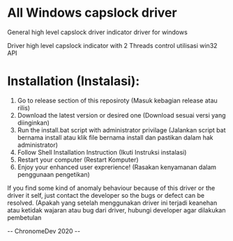 # All Windows capslock driver
General high level capslock driver indicator driver for windows

Driver high level capslock indicator with 2 Threads control
utilisasi win32 API


# Installation (Instalasi):
1. Go to release section of this reposiroty (Masuk kebagian release atau rilis)
2. Download the latest version or desired one (Download sesuai versi yang diinginkan)
3. Run the install.bat script with administrator privilage (Jalankan script bat bernama install atau klik file bernama install dan pastikan dalam hak administrator)
4. Follow Shell Installation Instruction (Ikuti Instruksi instalasi)
5. Restart your computer (Restart Komputer)
6. Enjoy your enhanced user exprerience! (Rasakan kenyamanan dalam penggunaan pengetikan)


If you find some kind of anomaly behaviour because of this driver or the driver it self, just contact the developer so the bugs or defect can be resolved.
(Apakah yang setelah menggunakan driver ini terjadi keanehan atau ketidak wajaran atau bug dari driver, hubungi developer agar dilakukan pembetulan



-- ChronomeDev 2020 --
